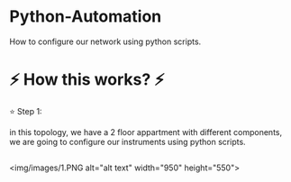 # Python-Automation
How to configure our network using python scripts.


# :zap: How this works? :zap: 
:star: Step 1: 

in this topology, we have a 2 floor appartment with different components, we are going to configure our instruments using python scripts. 
##
<img/images/1.PNG  alt="alt text" width="950" height="550">

##



